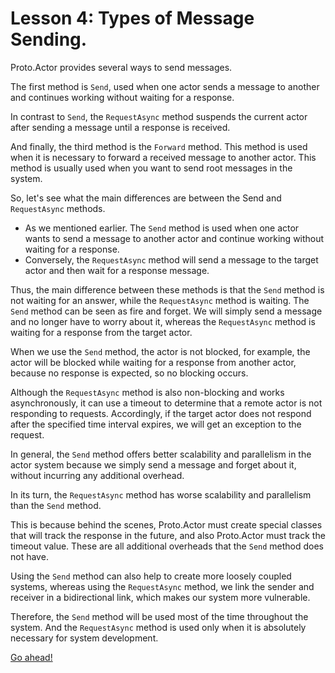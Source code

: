 # Lesson 4: Types of Message Sending.

Proto.Actor provides several ways to send messages.

The first method is `Send`, used when one actor sends a message to another and continues working without waiting for a response.

In contrast to `Send`, the `RequestAsync` method suspends the current actor after sending a message until a response is received.

And finally, the third method is the `Forward` method. This method is used when it is necessary to forward a received message to another actor. This method is usually used when you want to send root messages in the system.

So, let's see what the main differences are between the Send and `RequestAsync` methods.

- As we mentioned earlier. The `Send` method is used when one actor wants to send a message to another actor and continue working without waiting for a response.
- Conversely, the `RequestAsync` method will send a message to the target actor and then wait for a response message.

Thus, the main difference between these methods is that the `Send` method is not waiting for an answer, while the `RequestAsync` method is waiting. The `Send` method can be seen as fire and forget. We will simply send a message and no longer have to worry about it, whereas the `RequestAsync` method is waiting for a response from the target actor.

When we use the `Send` method, the actor is not blocked, for example, the actor will be blocked while waiting for a response from another actor, because no response is expected, so no blocking occurs.

Although the `RequestAsync` method is also non-blocking and works asynchronously, it can use a timeout to determine that a remote actor is not responding to requests. Accordingly, if the target actor does not respond after the specified time interval expires, we will get an exception to the request.

In general, the `Send` method offers better scalability and parallelism in the actor system because we simply send a message and forget about it, without incurring any additional overhead. 

In its turn, the `RequestAsync` method has worse scalability and parallelism than the `Send` method.

This is because behind the scenes, Proto.Actor must create special classes that will track the response in the future, and also Proto.Actor must track the timeout value. These are all additional overheads that the `Send` method does not have. 

Using the `Send` method can also help to create more loosely coupled systems, whereas using the `RequestAsync` method, we link the sender and receiver in a bidirectional link, which makes our system more vulnerable.

Therefore, the `Send` method will be used most of the time throughout the system. And the `RequestAsync` method is used only when it is absolutely necessary for system development.

[Go ahead!](../lesson-5)
